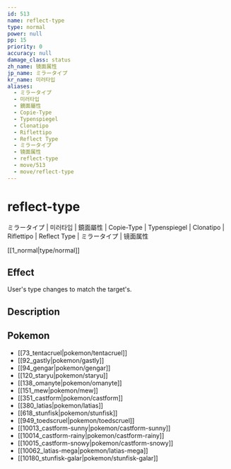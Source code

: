 ```yaml
---
id: 513
name: reflect-type
type: normal
power: null
pp: 15
priority: 0
accuracy: null
damage_class: status
zh_name: 镜面属性
jp_name: ミラータイプ
kr_name: 미러타입
aliases:
  - ミラータイプ
  - 미러타입
  - 鏡面屬性
  - Copie-Type
  - Typenspiegel
  - Clonatipo
  - Riflettipo
  - Reflect Type
  - ミラータイプ
  - 镜面属性
  - reflect-type
  - move/513
  - move/reflect-type
---
```

# reflect-type
    
ミラータイプ | 미러타입 | 鏡面屬性 | Copie-Type | Typenspiegel | Clonatipo | Riflettipo | Reflect Type | ミラータイプ | 镜面属性

[[1_normal|type/normal]]

## Effect

User's type changes to match the target's.

## Description



## Pokemon

- [[73_tentacruel|pokemon/tentacruel]]
- [[92_gastly|pokemon/gastly]]
- [[94_gengar|pokemon/gengar]]
- [[120_staryu|pokemon/staryu]]
- [[138_omanyte|pokemon/omanyte]]
- [[151_mew|pokemon/mew]]
- [[351_castform|pokemon/castform]]
- [[380_latias|pokemon/latias]]
- [[618_stunfisk|pokemon/stunfisk]]
- [[949_toedscruel|pokemon/toedscruel]]
- [[10013_castform-sunny|pokemon/castform-sunny]]
- [[10014_castform-rainy|pokemon/castform-rainy]]
- [[10015_castform-snowy|pokemon/castform-snowy]]
- [[10062_latias-mega|pokemon/latias-mega]]
- [[10180_stunfisk-galar|pokemon/stunfisk-galar]]

